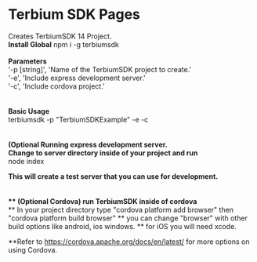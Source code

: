 # Terbium SDK Pages
Creates TerbiumSDK 14 Project.\
**Install Global** 
npm i -g terbiumsdk\
\
**Parameters**\
'-p [string]', 'Name of the TerbiumSDK project to create.'\
'-e', 'Include express development server.'\
'-c', 'Include cordova project.'\
\
\
**Basic Usage**\
terbiumsdk -p "TerbiumSDKExample" -e -c
\
\
\
**(Optional Running express development server.**\
**Change to server directory inside of your project and run**\
node index

**This will create a test server that you can use for development.
\
\
\
** (Optional Cordova) run TerbiumSDK inside of cordova**\
** In your project directory type "cordova platform add browser" then "cordova platform build browser"
** you can change "browser" with other build options like android, ios windows.
** for iOS you will need xcode.

**Refer to https://cordova.apache.org/docs/en/latest/ for more options on using Cordova.

